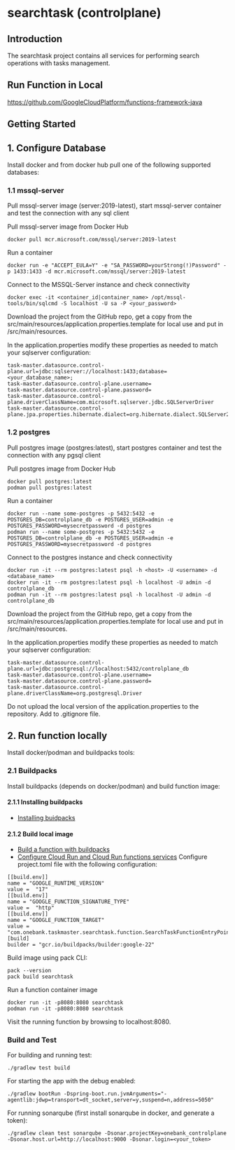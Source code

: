 # searchtask (controlplane)

## Introduction
The searchtask project contains all services for performing search operations with tasks management.

## Run Function in Local
https://github.com/GoogleCloudPlatform/functions-framework-java

## Getting Started
## 1. Configure Database
Install docker and from docker hub pull one of the following supported databases:

### 1.1 mssql-server
Pull mssql-server image (server:2019-latest), start mssql-server container and test the connection with any sql client

Pull mssql-server image from Docker Hub
```
docker pull mcr.microsoft.com/mssql/server:2019-latest
```
Run a container
```
docker run -e "ACCEPT_EULA=Y" -e "SA_PASSWORD=yourStrong(!)Password" -p 1433:1433 -d mcr.microsoft.com/mssql/server:2019-latest
``` 
Connect to the MSSQL-Server instance and check connectivity
```
docker exec -it <container_id|container_name> /opt/mssql-tools/bin/sqlcmd -S localhost -U sa -P <your_password>
```  
Download the project from the GitHub repo, get a copy from the src/main/resources/application.properties.template for local use and put in /src/main/resources.

In the application.properties modify these properties as needed to match your sqlserver configuration:
``` 
task-master.datasource.control-plane.url=jdbc:sqlserver://localhost:1433;database=<your_database_name>;
task-master.datasource.control-plane.username=
task-master.datasource.control-plane.password=
task-master.datasource.control-plane.driverClassName=com.microsoft.sqlserver.jdbc.SQLServerDriver
task-master.datasource.control-plane.jpa.properties.hibernate.dialect=org.hibernate.dialect.SQLServer2012Dialect
```

### 1.2 postgres
Pull postgres image (postgres:latest), start postgres container and test the connection with any pgsql client

Pull postgres image from Docker Hub
```
docker pull postgres:latest
podman pull postgres:latest
```
Run a container
```
docker run --name some-postgres -p 5432:5432 -e POSTGRES_DB=controlplane_db -e POSTGRES_USER=admin -e POSTGRES_PASSWORD=mysecretpassword -d postgres
podman run --name some-postgres -p 5432:5432 -e POSTGRES_DB=controlplane_db -e POSTGRES_USER=admin -e POSTGRES_PASSWORD=mysecretpassword -d postgres
``` 
Connect to the postgres instance and check connectivity
```
docker run -it --rm postgres:latest psql -h <host> -U <username> -d <database_name>
docker run -it --rm postgres:latest psql -h localhost -U admin -d controlplane_db
podman run -it --rm postgres:latest psql -h localhost -U admin -d controlplane_db
```  
Download the project from the GitHub repo, get a copy from the src/main/resources/application.properties.template for local use and put in /src/main/resources.

In the application.properties modify these properties as needed to match your sqlserver configuration:
``` 
task-master.datasource.control-plane.url=jdbc:postgresql://localhost:5432/controlplane_db
task-master.datasource.control-plane.username=
task-master.datasource.control-plane.password=
task-master.datasource.control-plane.driverClassName=org.postgresql.Driver
```
Do not upload the local version of the application.properties to the repository. Add to .gitignore file.

## 2. Run function locally
Install docker/podman and buildpacks tools:

### 2.1 Buildpacks
Install buildpacks (depends on docker/podman) and build function image:

#### 2.1.1 Installing buildpacks
- [Installing buidpacks](https://buildpacks.io/docs/for-platform-operators/how-to/integrate-ci/pack/)

#### 2.1.2 Build local image
- [Build a function with buildpacks](https://cloud.google.com/docs/buildpacks/build-function#java)
- [Configure Cloud Run and Cloud Run functions services](https://cloud.google.com/docs/buildpacks/service-specific-configs)
  Configure project.toml file with the following configuration:
```
[[build.env]]
name = "GOOGLE_RUNTIME_VERSION"
value =  "17"
[[build.env]]
name = "GOOGLE_FUNCTION_SIGNATURE_TYPE"
value =  "http"
[[build.env]]
name = "GOOGLE_FUNCTION_TARGET"
value =  "com.onebank.taskmaster.searchtask.function.SearchTaskFunctionEntryPoint"
[build]
builder = "gcr.io/buildpacks/builder:google-22"
```

Build image using pack CLI:
```
pack --version
pack build searchtask
```
Run a function container image
```
docker run -it -p8080:8080 searchtask
podman run -it -p8080:8080 searchtask
```
Visit the running function by browsing to localhost:8080.

### Build and Test
For building and running test:
```
./gradlew test build
```

For starting the app with the debug enabled:
```
./gradlew bootRun -Dspring-boot.run.jvmArguments="-agentlib:jdwp=transport=dt_socket,server=y,suspend=n,address=5050"
```

For running sonarqube (first install sonarqube in docker, and generate a token):
```
./gradlew clean test sonarqube -Dsonar.projectKey=onebank_controlplane -Dsonar.host.url=http://localhost:9000 -Dsonar.login=<your_token>
```